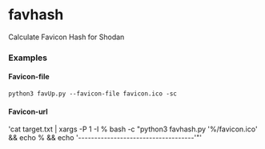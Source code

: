 # favhash
 Calculate Favicon Hash for Shodan

### Examples
#### Favicon-file
`python3 favUp.py --favicon-file favicon.ico -sc`

#### Favicon-url
'cat target.txt | xargs -P 1 -I % bash -c "python3 favhash.py '%/favicon.ico' && echo % && echo '------------------------------------'"'
